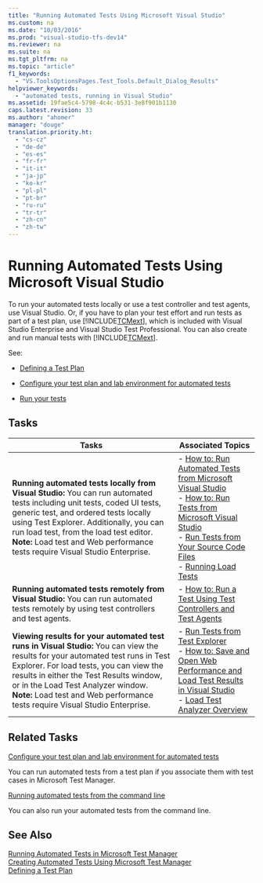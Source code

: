 ```yaml
---
title: "Running Automated Tests Using Microsoft Visual Studio"
ms.custom: na
ms.date: "10/03/2016"
ms.prod: "visual-studio-tfs-dev14"
ms.reviewer: na
ms.suite: na
ms.tgt_pltfrm: na
ms.topic: "article"
f1_keywords: 
  - "VS.ToolsOptionsPages.Test_Tools.Default_Dialog_Results"
helpviewer_keywords: 
  - "automated tests, running in Visual Studio"
ms.assetid: 19fae5c4-5798-4c4c-b531-3e8f901b1130
caps.latest.revision: 33
ms.author: "ahomer"
manager: "douge"
translation.priority.ht: 
  - "cs-cz"
  - "de-de"
  - "es-es"
  - "fr-fr"
  - "it-it"
  - "ja-jp"
  - "ko-kr"
  - "pl-pl"
  - "pt-br"
  - "ru-ru"
  - "tr-tr"
  - "zh-cn"
  - "zh-tw"
---
```

# Running Automated Tests Using Microsoft Visual Studio
To run your automated tests locally or use a test controller and test agents, use Visual Studio. Or, if you have to plan your test effort and run tests as part of a test plan, use [!INCLUDE[TCMext](../codequality/includes/tcmext_md.md)], which is included with Visual Studio Enterprise and Visual Studio Test Professional. You can also create and run manual tests with [!INCLUDE[TCMext](../codequality/includes/tcmext_md.md)].  
  
 See:  
  
-   [Defining a Test Plan](../test_notintoc/defining-a-test-plan.md)  
  
-   [Configure your test plan and lab environment for automated tests](assetId:///6c6e2f57-f778-47e0-88f5-98e73b106db1)  
  
-   [Run your tests](../test/running-manual-tests-using-the-web-portal.md)  
  
## Tasks  
  
|Tasks|Associated Topics|  
|-----------|-----------------------|  
|**Running automated tests locally from Visual Studio:** You can run automated tests including unit tests, coded UI tests, generic test, and ordered tests locally using Test Explorer. Additionally, you can run load test, from the load test editor. **Note:**  Load test and Web performance tests require Visual Studio Enterprise.|-   [How to: Run Automated Tests from Microsoft Visual Studio](../test/how-to--run-tests-from-microsoft-visual-studio.md#RunTestsFromWindows)<br />-   [How to: Run Tests from Microsoft Visual Studio](../test/how-to--run-tests-from-microsoft-visual-studio.md)<br />-   [Run Tests from Your Source Code Files](../test/how-to--run-tests-from-microsoft-visual-studio.md#RunTestsFromSolutionFiles)<br />-   [Running Load Tests](../test_notintoc/running-load-tests.md)|  
|**Running automated tests remotely from Visual Studio:** You can run automated tests remotely by using test controllers and test agents.|-   [How to: Run a Test Using Test Controllers and Test Agents](../test/how-to--run-a-test-using-test-controllers-and-test-agents.md)|  
|**Viewing results for your automated test runs in Visual Studio:** You can view the results for your automated test runs in Test Explorer. For load tests, you can view the results in either the Test Results window, or in the Load Test Analyzer window. **Note:**  Load test and Web performance tests require Visual Studio Enterprise.|-   [Run Tests from Test Explorer](../test/how-to--run-tests-from-microsoft-visual-studio.md#RunTestsFromUnitTestExplorer)<br />-   [How to: Save and Open Web Performance and Load Test Results in Visual Studio](../test/how-to--save-and-open-web-performance-and-load-test-results-in-visual-studio.md)<br />-   [Load Test Analyzer Overview](../test/load-test-analyzer-overview.md)|  
  
## Related Tasks  
 [Configure your test plan and lab environment for automated tests](assetId:///6c6e2f57-f778-47e0-88f5-98e73b106db1)  
  
 You can run automated tests from a test plan if you associate them with test cases in Microsoft Test Manager.  
  
 [Running automated tests from the command line](../test/running-automated-tests-from-the-command-line.md)  
  
 You can also run your automated tests from the command line.  
  
## See Also  
 [Running Automated Tests in Microsoft Test Manager](assetId:///0632f265-63fe-4859-a413-9bb934c66835)   
 [Creating Automated Tests Using Microsoft Test Manager](assetId:///7b5075ee-ddfe-411d-b1d4-94283550a5d0)   
 [Defining a Test Plan](../test_notintoc/defining-a-test-plan.md)